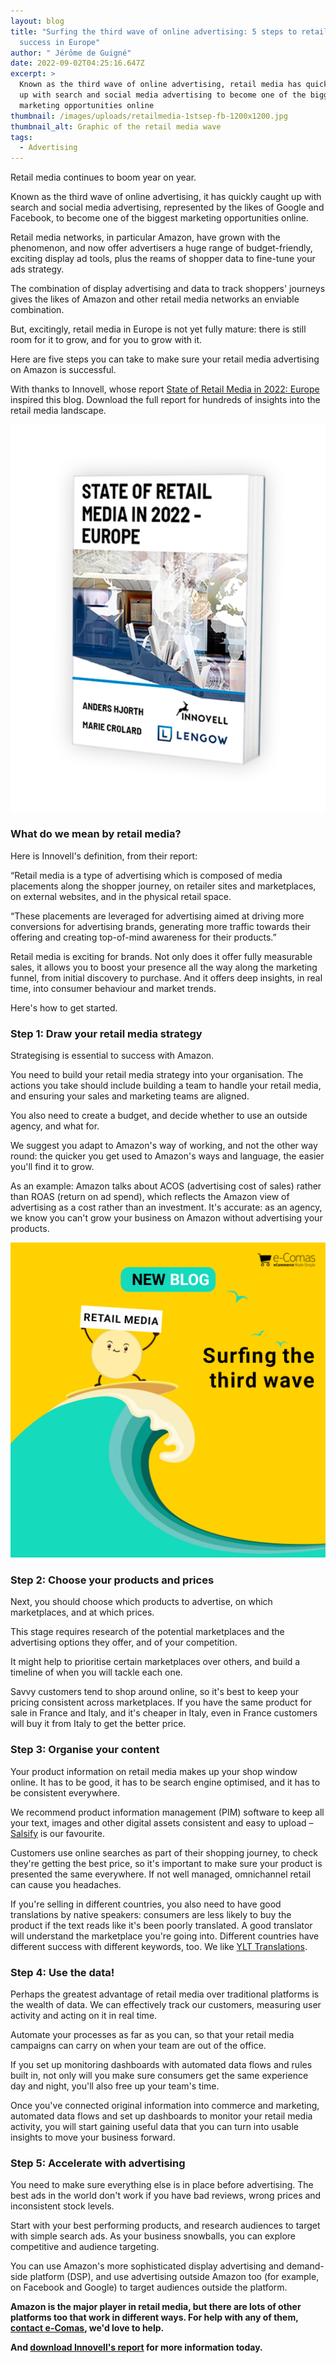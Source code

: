 ```yaml
---
layout: blog
title: "Surfing the third wave of online advertising: 5 steps to retail media
  success in Europe"
author: " Jérôme de Guigné"
date: 2022-09-02T04:25:16.647Z
excerpt: >
  Known as the third wave of online advertising, retail media has quickly caught
  up with search and social media advertising to become one of the biggest
  marketing opportunities online
thumbnail: /images/uploads/retailmedia-1stsep-fb-1200x1200.jpg
thumbnail_alt: Graphic of the retail media wave
tags:
  - Advertising
---
```

<!--StartFragment-->

Retail media continues to boom year on year.

Known as the third wave of online advertising, it has quickly caught up with search and social media advertising, represented by the likes of Google and Facebook, to become one of the biggest marketing opportunities online.

Retail media networks, in particular Amazon, have grown with the phenomenon, and now offer advertisers a huge range of budget-friendly, exciting display ad tools, plus the reams of shopper data to fine-tune your ads strategy.

The combination of display advertising and data to track shoppers' journeys gives the likes of Amazon and other retail media networks an enviable combination.

But, excitingly, retail media in Europe is not yet fully mature: there is still room for it to grow, and for you to grow with it.

Here are five steps you can take to make sure your retail media advertising on Amazon is successful.

With thanks to Innovell, whose report [State of Retail Media in 2022: Europe](https://www.innovell.com/retail-media-europe/) inspired this blog. Download the full report [](https://www.innovell.com/retail-media-europe/) for hundreds of insights into the retail media landscape.

![Cover of Innovell retail media report](/images/uploads/book_perspektiv2.png "Innovell's report")

### What do we mean by retail media?

Here is Innovell's definition, from their report:

“Retail media is a type of advertising which is composed of media placements along the shopper journey, on retailer sites and marketplaces, on external websites, and in the physical retail space.

“These placements are leveraged for advertising aimed at driving more conversions for advertising brands, generating more traffic towards their offering and creating top-of-mind awareness for their products.”

Retail media is exciting for brands. Not only does it offer fully measurable sales, it allows you to boost your presence all the way along the marketing funnel, from initial discovery to purchase. And it offers deep insights, in real time, into consumer behaviour and market trends.

Here's how to get started.

### Step 1: Draw your retail media strategy

Strategising is essential to success with Amazon.

You need to build your retail media strategy into your organisation. The actions you take should include building a team to handle your retail media, and ensuring your sales and marketing teams are aligned.

You also need to create a budget, and decide whether to use an outside agency, and what for.

We suggest you adapt to Amazon's way of working, and not the other way round: the quicker you get used to Amazon's ways and language, the easier you'll find it to grow.

As an example: Amazon talks about ACOS (advertising cost of sales) rather than ROAS (return on ad spend), which reflects the Amazon view of advertising as a cost rather than an investment. It's accurate: as an agency, we know you can't grow your business on Amazon without advertising your products.

![Graphic of the retail media wave](/images/uploads/retailmedia-1stsep-fb-1200x1200.jpg)

### Step 2: Choose your products and prices

Next, you should choose which products to advertise, on which marketplaces, and at which prices.

This stage requires research of the potential marketplaces and the advertising options they offer, and of your competition.

It might help to prioritise certain marketplaces over others, and build a timeline of when you will tackle each one.

Savvy customers tend to shop around online, so it's best to keep your pricing consistent across marketplaces. If you have the same product for sale in France and Italy, and it's cheaper in Italy, even in France customers will buy it from Italy to get the better price.

### Step 3: Organise your content

Your product information on retail media makes up your shop window online. It has to be good, it has to be search engine optimised, and it has to be consistent everywhere.

We recommend product information management (PIM) software to keep all your text, images and other digital assets consistent and easy to upload – [Salsify](https://www.salsify.com/) is our favourite.

Customers use online searches as part of their shopping journey, to check they're getting the best price, so it's important to make sure your product is presented the same everywhere. If not well managed, omnichannel retail can cause you headaches.

If you're selling in different countries, you also need to have good translations by native speakers: consumers are less likely to buy the product if the text reads like it's been poorly translated. A good translator will understand the marketplace you're going into. Different countries have different success with different keywords, too. We like [YLT Translations](https://ylt-translations.com/).

### Step 4: Use the data!

Perhaps the greatest advantage of retail media over traditional platforms is the wealth of data. We can effectively track our customers, measuring user activity and acting on it in real time.

Automate your processes as far as you can, so that your retail media campaigns can carry on when your team are out of the office.

If you set up monitoring dashboards with automated data flows and rules built in, not only will you make sure consumers get the same experience day and night, you'll also free up your team's time.

Once you've connected original information into commerce and marketing, automated data flows and set up dashboards to monitor your retail media activity, you will start gaining useful data that you can turn into usable insights to move your business forward.

### Step 5: Accelerate with advertising

You need to make sure everything else is in place before advertising. The best ads in the world don't work if you have bad reviews, wrong prices and inconsistent stock levels.

Start with your best performing products, and research audiences to target with simple search ads. As your business snowballs, you can explore competitive and audience targeting.

You can use Amazon's more sophisticated display advertising and demand-side platform (DSP), and use advertising outside Amazon too (for example, on Facebook and Google) to target audiences outside the platform.



**Amazon is the major player in retail media, but there are lots of other platforms too that work in different ways. For help with any of them, [contact e-Comas](http://e-comas.com/contact.html), we'd love to help.**

**And [download Innovell's report](https://www.innovell.com/retail-media-europe/) for more information today.**



<!--EndFragment-->